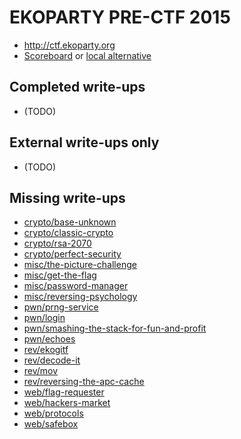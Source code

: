 # EKOPARTY PRE-CTF 2015

* <http://ctf.ekoparty.org>
* [Scoreboard](http://ctf.ekoparty.org/scoreboard/) or [local alternative](scoreboard)

## Completed write-ups

* (TODO)

## External write-ups only

* (TODO)

## Missing write-ups

* [crypto/base-unknown](crypto/base-unknown)
* [crypto/classic-crypto](crypto/classic-crypto)
* [crypto/rsa-2070](crypto/rsa-2070)
* [crypto/perfect-security](crypto/perfect-security)
* [misc/the-picture-challenge](misc/the-picture-challenge)
* [misc/get-the-flag](misc/get-the-flag)
* [misc/password-manager](misc/password-manager)
* [misc/reversing-psychology](misc/reversing-psychology)
* [pwn/prng-service](pwn/prng-service)
* [pwn/login](pwn/login)
* [pwn/smashing-the-stack-for-fun-and-profit](pwn/smashing-the-stack-for-fun-and-profit)
* [pwn/echoes](pwn/echoes)
* [rev/ekogitf](rev/ekogift)
* [rev/decode-it](rev/decode-it)
* [rev/mov](rev/mov)
* [rev/reversing-the-apc-cache](rev/reversing-the-apc-cache)
* [web/flag-requester](web/flag-requester)
* [web/hackers-market](web/hackers-market)
* [web/protocols](web/protocols)
* [web/safebox](web/safebox)
